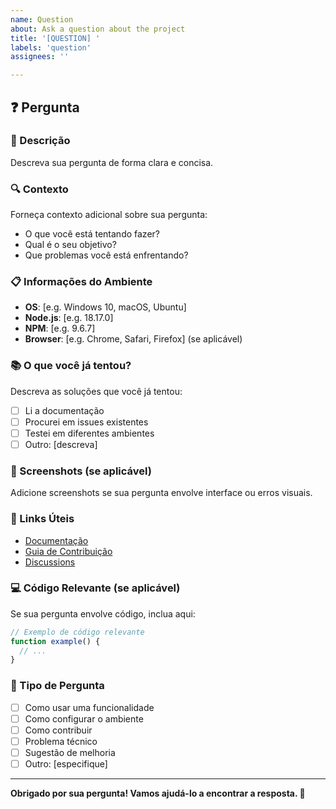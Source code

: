 ```yaml
---
name: Question
about: Ask a question about the project
title: '[QUESTION] '
labels: 'question'
assignees: ''

---
```


## ❓ Pergunta

### 📝 Descrição

Descreva sua pergunta de forma clara e concisa.

### 🔍 Contexto

Forneça contexto adicional sobre sua pergunta:
- O que você está tentando fazer?
- Qual é o seu objetivo?
- Que problemas você está enfrentando?

### 📋 Informações do Ambiente

- **OS**: [e.g. Windows 10, macOS, Ubuntu]
- **Node.js**: [e.g. 18.17.0]
- **NPM**: [e.g. 9.6.7]
- **Browser**: [e.g. Chrome, Safari, Firefox] (se aplicável)

### 📚 O que você já tentou?

Descreva as soluções que você já tentou:
- [ ] Li a documentação
- [ ] Procurei em issues existentes
- [ ] Testei em diferentes ambientes
- [ ] Outro: [descreva]

### 📸 Screenshots (se aplicável)

Adicione screenshots se sua pergunta envolve interface ou erros visuais.

### 🔗 Links Úteis

- [Documentação](https://github.com/seu-usuario/traffic-manager-hub#readme)
- [Guia de Contribuição](https://github.com/seu-usuario/traffic-manager-hub/blob/main/.github/CONTRIBUTING.md)
- [Discussions](https://github.com/seu-usuario/traffic-manager-hub/discussions)

### 💻 Código Relevante (se aplicável)

Se sua pergunta envolve código, inclua aqui:

```javascript
// Exemplo de código relevante
function example() {
  // ...
}
```

### 🎯 Tipo de Pergunta

- [ ] Como usar uma funcionalidade
- [ ] Como configurar o ambiente
- [ ] Como contribuir
- [ ] Problema técnico
- [ ] Sugestão de melhoria
- [ ] Outro: [especifique]

---

**Obrigado por sua pergunta! Vamos ajudá-lo a encontrar a resposta. 🤝**
